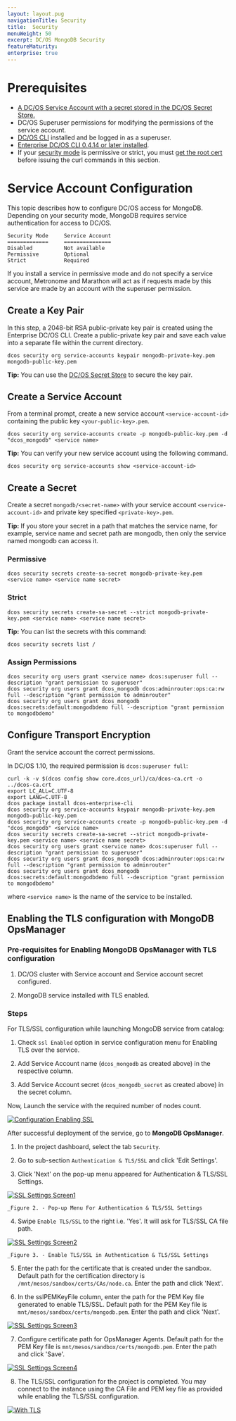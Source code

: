 ```yaml
---
layout: layout.pug
navigationTitle: Security
title:  Security
menuWeight: 50
excerpt: DC/OS MongoDB Security
featureMaturity:
enterprise: true
---
```


# Prerequisites
- [A DC/OS Service Account with a secret stored in the DC/OS Secret Store.](https://docs.mesosphere.com/latest/security/ent/service-auth/custom-service-auth/)
- DC/OS Superuser permissions for modifying the permissions of the service account.
- [DC/OS CLI](https://docs.mesosphere.com/1.10/cli/install/) installed and be logged in as a superuser.
- [Enterprise DC/OS CLI 0.4.14 or later installed](https://docs.mesosphere.com/1.10/cli/enterprise-cli/#ent-cli-install).
- If your [security mode](https://docs.mesosphere.com/1.10/security/ent/) is permissive or strict, you must [get the root cert](https://docs.mesosphere.com/1.10/security/ent/tls-ssl/get-cert/) before issuing the curl commands in this section.

# Service Account Configuration
This topic describes how to configure DC/OS access for MongoDB. Depending on your security mode, MongoDB requires service authentication for access to DC/OS.

    Security Mode     Service Account
    =============     ===============
    Disabled          Not available
    Permissive        Optional
    Strict 	          Required

If you install a service in permissive mode and do not specify a service account, Metronome and Marathon will act as if requests made by this service are made by an account with the superuser permission.

## Create a Key Pair

In this step, a 2048-bit RSA public-private key pair is created using the Enterprise DC/OS CLI.
Create a public-private key pair and save each value into a separate file within the current directory.

   ```shell
   dcos security org service-accounts keypair mongodb-private-key.pem mongodb-public-key.pem
   ```  
**Tip:** You can use the [DC/OS Secret Store](https://docs.mesosphere.com/1.10/security/ent/secrets/) to secure the key pair.

## Create a Service Account

From a terminal prompt, create a new service account `<service-account-id>` containing the public key `<your-public-key>.pem`.

   ```shell
   dcos security org service-accounts create -p mongodb-public-key.pem -d "dcos_mongodb" <service name>
   ``` 
**Tip:** You can verify your new service account using the following command.

   ```shell
   dcos security org service-accounts show <service-account-id>
   ``` 
## Create a Secret

Create a secret `mongodb/<secret-name>` with your service account `<service-account-id>` and private key specified `<private-key>.pem`.

**Tip:** If you store your secret in a path that matches the service name, for example, service name and secret path are mongodb, then only the service named mongodb can access it.

### Permissive     

   ```shell
   dcos security secrets create-sa-secret mongodb-private-key.pem <service name> <service name secret>
   ``` 
   
### Strict     

   ```shell
   dcos security secrets create-sa-secret --strict mongodb-private-key.pem <service name> <service name secret>
   ```    
**Tip:** You can list the secrets with this command:   
   ```shell
   dcos security secrets list /
   ```    

### Assign Permissions

   ```shell
   dcos security org users grant <service name> dcos:superuser full --description "grant permission to superuser" 
   dcos security org users grant dcos_mongodb dcos:adminrouter:ops:ca:rw full --description "grant permission to adminrouter"
   dcos security org users grant dcos_mongodb dcos:secrets:default:mongodbdemo full --description "grant permission to mongodbdemo"
   ```    


## Configure Transport Encryption

Grant the service account the correct permissions.

In DC/OS 1.10, the required permission is `dcos:superuser full`:

   ```shell
   curl -k -v $(dcos config show core.dcos_url)/ca/dcos-ca.crt -o ../dcos-ca.crt
   export LC_ALL=C.UTF-8
   export LANG=C.UTF-8
   dcos package install dcos-enterprise-cli
   dcos security org service-accounts keypair mongodb-private-key.pem mongodb-public-key.pem
   dcos security org service-accounts create -p mongodb-public-key.pem -d "dcos_mongodb" <service name>
   dcos security secrets create-sa-secret --strict mongodb-private-key.pem <service name> <service name secret>
   dcos security org users grant <service name> dcos:superuser full --description "grant permission to superuser"
   dcos security org users grant dcos_mongodb dcos:adminrouter:ops:ca:rw full --description "grant permission to adminrouter"
   dcos security org users grant dcos_mongodb dcos:secrets:default:mongodbdemo full --description "grant permission to mongodbdemo"
   ```
where `<service name>` is the name of the service to be installed.

## Enabling the TLS configuration with MongoDB OpsManager

### Pre-requisites for Enabling MongoDB OpsManager with TLS configuration
1) DC/OS cluster with Service account and Service account secret configured.

2) MongoDB service installed with TLS enabled.

### Steps
For TLS/SSL configuration while launching MongoDB service from catalog:
  1. Check `ssl Enabled` option in service configuration menu for Enabling TLS over the service.
  
  2. Add Service Account name (`dcos_mongodb` as created above) in the respective column.
   
  3. Add Service Account secret (`dcos_mongodb_secret` as created above) in the secret column.
  
  Now, Launch the service with the required number of nodes count.
  
  [<img src="../img/Ssl_enabled_config.png" alt="Configuration Enabling SSL"/>](../img/Ssl_enabled_config.png)
  
  After successful deployment of the service, go to **MongoDB OpsManager**. 
  
  1. In the project dashboard, select the tab `Security`.
  
  2. Go to sub-section `Authentication & TLS/SSL` and click 'Edit Settings'.
  
  3. Click 'Next' on the pop-up menu appeared for Authentication & TLS/SSL Settings.
  
  [<img src="../img/tls_setting_screen1.png" alt="SSL Settings Screen1"/>](../img/tls_setting_screen1.png)
  
    _Figure 2. - Pop-up Menu For Authentication & TLS/SSL Settings
  
  4. Swipe `Enable TLS/SSL` to the right i.e. 'Yes'. It will ask for TLS/SSL CA file path.
  
  [<img src="../img/tls_setting_screen2.png" alt="SSL Settings Screen2"/>](../img/tls_setting_screen2.png)
  
    _Figure 3. - Enable TLS/SSL in Authentication & TLS/SSL Settings
  
  5. Enter the path for the certificate that is created under the sandbox. Default path for the certification directory is `/mnt/mesos/sandbox/certs/CAs/node.ca`. Enter the path and click 'Next'.
  
  6. In the sslPEMKeyFile column, enter the path for the PEM Key file generated to enable TLS/SSL. Default path for the PEM Key file is `mnt/mesos/sandbox/certs/mongodb.pem`. Enter the path and click 'Next'.
  
  [<img src="../img/ssl_settings_screen3.png" alt="SSL Settings Screen3"/>](../img/ssl_settings_screen3.png)
  
  7. Configure certificate path for OpsManager Agents. Default path for the PEM Key file is `mnt/mesos/sandbox/certs/mongodb.pem`. Enter the path and click 'Save'.
  
  [<img src="../img/ssl_settings_screen4.png" alt="SSL Settings Screen4"/>](../img/ssl_settings_screen4.png)
  
  8. The TLS/SSL configuration for the project is completed. You may connect to the instance using the CA File and PEM key file as provided while enabling the TLS/SSL configuration.
  
  [<img src="../img/TLS_Config_connect.png" alt="With TLS"/>](../img/TLS_Config_connect.png)
  
  
